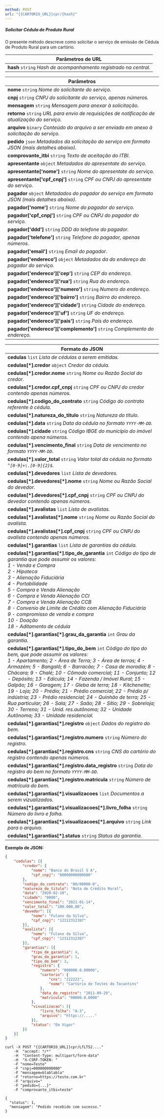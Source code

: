 ```yaml
---
method: POST
url: "{{CARTORIO_URL}}cpr/{hash}"
---
```


##### Solicitar Cédula de Produto Rural

O presente método descreve como solicitar o serviço de emissão de Cédula de Produto Rural para um cartório.

| **Parâmetros de URL**                                             |
|-------------------------------------------------------------------|
| **hash** `string` *Hash de acompanhamento registrado na central.* |

| **Parâmetros**                                                                                  |
|-------------------------------------------------------------------------------------------------|
| **nome** `string` *Nome do solicitante do serviço.*                                             |
| **cnpj** `string` *CNPJ do solicitante do serviço, apenas números.*                             |
| **mensagem** `string` *Mensagem para anexar à solicitação.*                                     |
| **retorno** `string` *URL para envio de requisições de notificação de atualização do serviço.*  |
| **arquivo** `binary` *Conteúdo do arquivo a ser enviado em anexo à solicitação do serviço.*     |
| **pedido** `json` *Metadados da solicitação do serviço em formato JSON (mais detalhes abaixo).* |
| **comprovante_itbi** `string` *Texto de aceitação do ITBI.*                                     |
| **apresentante** `object` *Metadados do apresentate do serviço.*                                |
| **apresentante['nome']** `string` *Nome do apresentate do serviço.*                             |
| **apresentante['cpf_cnpj']** `string` *CPF ou CNPJ do apresentate do serviço.*                  |
| **pagador** `object` *Metadados do pagador do serviço em formato JSON (mais detalhes abaixo).*  |
| **pagador['nome']** `string` *Nome do pagador do serviço.*                                      |
| **pagador['cpf_cnpj']** `string` *CPF ou CNPJ do pagador do serviço.*                           |
| **pagador['ddd']** `string` *DDD do telefone do pagador.*                                       |
| **pagador['telefone']** `string` *Telefone do pagador, apenas números.*                         |
| **pagador['email']** `string` *Email do pagador.*                                               |
| **pagador['endereco']** `object` *Metadados da do endereço do pagador do serviço.*              |
| **pagador['endereco'\]['cep']** `string` *CEP do endereço.*                                     |
| **pagador['endereco'\]['rua']** `string` *Rua do endereço.*                                     |
| **pagador['endereco'\]['numero']** `string` *Numero do endereço.*                               |
| **pagador['endereco'\]['bairro']** `string` *Bairro do endereço.*                               |
| **pagador['endereco'\]['cidade']** `string` *Cidade do endereço.*                               |
| **pagador['endereco'\]['uf']** `string` *UF do endereço.*                                       |
| **pagador['endereco'\]['pais']** `string` *País do endereço.*                                   |
| **pagador['endereco'\]['complemento']** `string` *Complemento do endereço.*                     |

| **Formato do JSON**                                                                                                                               |
|---------------------------------------------------------------------------------------------------------------------------------------------------|
| **cedulas** `list` *Lista de cédulas a serem emitidas.*                                                                                           |
| **cedulas[\*].credor** `object` *Credor da cédula.*                                                                                               |
| **cedulas[\*].credor.nome** `string` *Nome ou Razão Social do credor.*                                                                            |
| **cedulas[\*].credor.cpf_cnpj** `string` *CPF ou CNPJ do credor contendo apenas números.*                                                         |
| **cedulas[\*].codigo_do_contrato** `string` *Código do contrato referente à cédula.*                                                              |
| **cedulas[\*].natureza_do_titulo** `string` *Natureza do título.*                                                                                 |
| **cedulas[\*].data** `string` *Data da cédula no formato `YYYY-MM-DD`.*                                                                           |
| **cedulas[\*].cidade** `string` *Código IBGE do município do imóvel contendo apena números.*                                                      |
| **cedulas[\*].vencimento_final** `string` *Data de vencimento no formato `YYYY-MM-DD`.*                                                           |
| **cedulas[\*].valor_total** `string` *Valor total da cédula no formato `^[0-9]+\.[0-9]{2}$`.*                                                     |
| **cedulas[\*].devedores** `list` *Lista de devedores.*                                                                                            |
| **cedulas[\*].devedores[\*].nome** `string` *Nome ou Razão Social do devedor.*                                                                    |
| **cedulas[\*].devedores[\*].cpf_cnpj** `string` *CPF ou CNPJ do devedor contendo apenas números.*                                                 |
| **cedulas[\*].avalistas** `list` *Lista de avalistas.*                                                                                            |
| **cedulas[\*].avalistas[\*].nome** `string` *Nome ou Razão Social do avalista.*                                                                   |
| **cedulas[\*].avalistas[\*].cpf_cnpj** `string` *CPF ou CNPJ do avalista contendo apenas números.*                                                | 
| **cedulas[\*].garantias** `list` *Lista de garantias da cédula.*                                                                                  |
| **cedulas[\*].garantias[\*].tipo_de_garantia** `int` *Código do tipo de garantia que pode assumir os valores: <br>1 - Venda e Compra <br>2 - Hipoteca <br>3 - Alienação Fiduciária <br>4 - Portabilidade <br>5 - Compra e Venda Alienação <br>6 - Compra e Venda Alienação CCI <br>7 - Compra e Venda Alienação CCB <br>8  - Convenio de Limite de Crédito com Alienação Fiduciária <br>9 - compromisso de venda e compra <br>10 - Doação <br>18 - Aditamento de cédula* |
| **cedulas[\*].garantias[\*].grau_da_garantia** `int` *Grau da garantia.*                                                                          |
| **cedulas[\*].garantias[\*].tipo_do_bem** `int` *Código do tipo do bem, que pode assumir os valores: <br>1 - Apartamento; 2 - Área de Terra; 3 - Área de terras; 4 - Armazém; 5 - Bangalô; 6 - Barracão; 7 - Casa de moradia; 8 - Chácara; 9 - Chalé; 10 - Cômodo comercial; 11 - Conjunto; 12 - Depósito; 13 - Edícula; 14 - Fazenda / Imóvel Rural; 15 - Galpão; 16 - Garagem; 17 - Gleba de terra; 18 - Kitchenette; 19 - Loja; 20 - Prédio; 21 - Prédio comercial; 22 - Prédio p/ indústria; 23 - Prédio residencial; 24 - Quinhão de terra; 25 - Rua particular; 26 - Sala; 27 - Saão; 28 - Sítio; 29 - Sobreloja; 30 - Terreno; 31 - Unid. res.autônoma; 32 - Unidade Autônoma; 33 - Unidade residencial.* |
| **cedulas[\*].garantias[\*].registro** `object` *Dados do registro do bem.*                                                                       |
| **cedulas[\*].garantias[\*].registro.numero** `string` *Número do registro.*                                                                      |
| **cedulas[\*].garantias[\*].registro.cns** `string` *CNS do cartório do registro contendo apenas números.*                                        |
| **cedulas[\*].garantias[\*].registro.data_registro** `string` *Data do registro do bem no formato `YYYY-MM-DD`.*                                  |
| **cedulas[\*].garantias[\*].registro.matricula** `string` *Número de matrícula do bem.*                                                           |
| **cedulas[\*].garantias[\*].visualizacoes** `list` *Documentos a serem vizualizados.*                                                             |
| **cedulas[\*].garantias[\*].visualizacoes[\*].livro_folha** `string` *Número do livro e folha.*                                                   |
| **cedulas[\*].garantias[\*].visualizacoes[\*].arquivo** `string` *Link para o arquivo.*                                                           |
| **cedulas[\*].garantias[\*].status** `string` *Status da garantia.*                                                                               |


**Exemplo de JSON:**

```json
{
    "cedulas": [{
        "credor": {
            "nome": "Banco do Brasil S A",
            "cpf_cnpj": "00000000000000"
        },
        "codigo_do_contrato": "00/00000-0",
        "natureza_do_titulo": "Nota de Crédito Rural",
        "data": "2020-02-10",
        "cidade": "0000",
        "vencimento_final": "2021-01-14",
        "valor_total": "100.000,00",
        "devedor": [{
            "nome": "Fulano da Silva",
            "cpf_cnpj": "12312312387"
        }],
        "avalista": [{
            "nome": "Fulano da Silva",
            "cpf_cnpj": "12312312387"
        }],
        "garantias": [{
            "tipo_de_garantia": 4,
            "grau_da_garantia": 1,
            "tipo_do_bem": 3,
            "registro": {
                "numero": "000000.0.00000",
                "cartorio": {
                    "cns": "222222",
                    "nome": "Cartório de Testes do Tocantins"
                },
                "data_do_registro": "2011-09-29",
                "matricula": "00000.0.0000"
            },
            "visualizacao": [{
                "livro_folha": "A-3",
                "arquivo": "https://....."
            }],
            "status": "Em Vigor"
        }]
    }]
}
```

```request:curl
curl -X POST "{{CARTORIO_URL}}cpr/LfLT52...." 
    -H  "accept: */*" 
    -H  "Content-Type: multipart/form-data" 
    -H  "X-CSRF-TOKEN: " 
    -F "nome=Teste" 
    -F "cnpj=000000000000" 
    -F "mensagem=blablabla" 
    -F "retorno=https://teste.com.br" 
    -F "arquivo=" 
    -F "pedido={...}" 
    -F "comprovante_itbi=teste"

```

```response:200
{
  "status": 1,
  "mensagem": "Pedido recebido com sucesso."
}
```